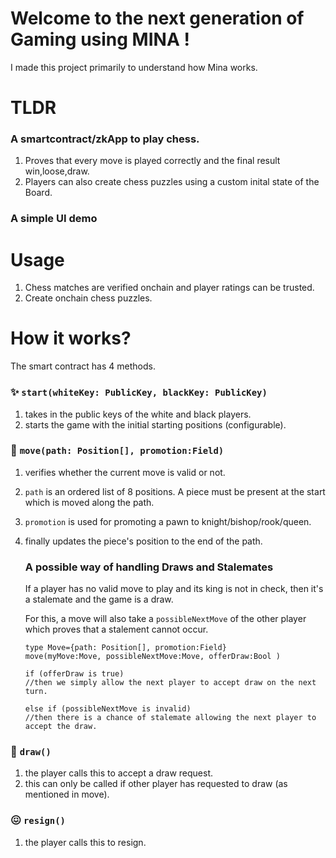# Welcome to the next generation of Gaming using MINA !
I made this project primarily to understand how Mina works.

# TLDR
### A smartcontract/zkApp to play chess.
1. Proves that every move is played correctly and the final result win,loose,draw.
2. Players can also create chess puzzles using a custom inital state of the Board.
### A simple UI demo


# Usage
1. Chess matches are verified onchain and player ratings can be trusted.
2. Create onchain chess puzzles.

# How it works?
The smart contract has 4 methods.
### ✨ `start(whiteKey: PublicKey, blackKey: PublicKey)`
1. takes in the public keys of the white and black players.
2. starts the game with the initial starting positions (configurable).

### 🚚 `move(path: Position[], promotion:Field)`
1. verifies whether the current move is valid or not.
2. `path` is an ordered list of 8 positions. A piece must be present at the start which is moved along the path.
4. `promotion` is used for promoting a pawn to knight/bishop/rook/queen.
5. finally updates the piece's position to the end of the path.

   ### A possible way of handling Draws and Stalemates
     If a player has no valid move to play and its king is not in check, then it's a stalemate and the game is a draw.
     
     For this, a move will also take a `possibleNextMove` of the other player which proves that a stalement cannot occur.
      
     ```
     type Move={path: Position[], promotion:Field}
     move(myMove:Move, possibleNextMove:Move, offerDraw:Bool )
     
     if (offerDraw is true)
     //then we simply allow the next player to accept draw on the next turn.
   
     else if (possibleNextMove is invalid)
     //then there is a chance of stalemate allowing the next player to accept the draw.
      ```
  
### 🤝 `draw()`
1. the player calls this to accept a draw request.
2. this can only be called if other player has requested to draw (as mentioned in move).

### 😖 `resign()`
1. the player calls this to resign.
